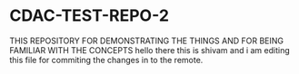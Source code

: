 # CDAC-TEST-REPO-2
THIS REPOSITORY FOR DEMONSTRATING THE THINGS AND FOR BEING FAMILIAR WITH THE CONCEPTS
hello there this is shivam and i am editing this file for commiting the changes in to the remote.
